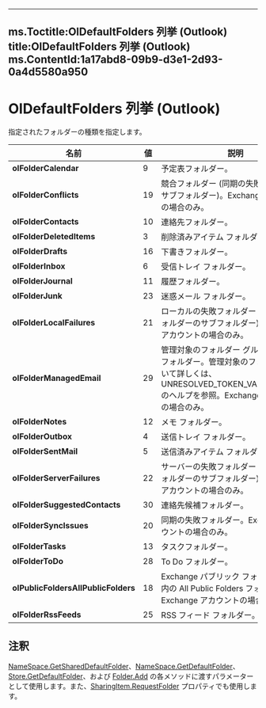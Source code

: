 

---
ms.Toctitle:OlDefaultFolders 列挙 (Outlook)
title:OlDefaultFolders 列挙 (Outlook)
ms.ContentId:1a17abd8-09b9-d3e1-2d93-0a4d5580a950
---
# OlDefaultFolders 列挙 (Outlook)




指定されたフォルダーの種類を指定します。

|**名前**|**値**|**説明**|
|---|---|---|
|**olFolderCalendar**|9|予定表フォルダー。|
|**olFolderConflicts**|19|競合フォルダー (同期の失敗フォルダーのサブフォルダー)。Exchange アカウントの場合のみ。|
|**olFolderContacts**|10|連絡先フォルダー。|
|**olFolderDeletedItems**|3|削除済みアイテム フォルダー。|
|**olFolderDrafts**|16|下書きフォルダー。|
|**olFolderInbox**|6|受信トレイ フォルダー。|
|**olFolderJournal**|11|履歴フォルダー。|
|**olFolderJunk**|23|迷惑メール フォルダー。|
|**olFolderLocalFailures**|21|ローカルの失敗フォルダー (同期の失敗フォルダーのサブフォルダー)。Exchange アカウントの場合のみ。|
|**olFolderManagedEmail**|29|管理対象のフォルダー グループの最上位フォルダー。管理対象のフォルダーについて詳しくは、UNRESOLVED_TOKEN_VAL(outlooknv1) のヘルプを参照。Exchange アカウントの場合のみ。|
|**olFolderNotes**|12|メモ フォルダー。|
|**olFolderOutbox**|4|送信トレイ フォルダー。|
|**olFolderSentMail**|5|送信済みアイテム フォルダー。|
|**olFolderServerFailures**|22|サーバーの失敗フォルダー (同期の失敗フォルダーのサブフォルダー)。Exchange アカウントの場合のみ。|
|**olFolderSuggestedContacts**|30|連絡先候補フォルダー。|
|**olFolderSyncIssues**|20|同期の失敗フォルダー。Exchange アカウントの場合のみ。|
|**olFolderTasks**|13|タスクフォルダー。|
|**olFolderToDo**|28|To Do フォルダー。|
|**olPublicFoldersAllPublicFolders**|18|Exchange パブリック フォルダー ストア内の All Public Folders フォルダー。Exchange アカウントの場合のみ。|
|**olFolderRssFeeds**|25|RSS フィード フォルダー。|



## 注釈
[NameSpace.GetSharedDefaultFolder](e2196423-e4f2-2797-c16c-dc54e2c0f7d2)、[NameSpace.GetDefaultFolder](761b8b53-dd4d-43e4-c8f0-69cefdf0c77a)、[Store.GetDefaultFolder](f3e87528-6de8-dc59-8d27-f19f6b344044)、および [Folder.Add](20ced7ad-779c-a9b0-267e-6d729c0eb822) の各メソッドに渡すパラメーターとして使用します。また、[SharingItem.RequestFolder](429f14d7-9e33-a988-2d64-7eda720399ca.md) プロパティでも使用します。




